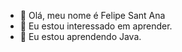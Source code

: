 - 👋 Olá, meu nome é Felipe Sant Ana
- 👀 Eu estou interessado em aprender.
- 🌱 Eu estou aprendendo Java.

<!---
virus2805/virus2805 is a ✨ special ✨ repository because its `README.md` (this file) appears on your GitHub profile.
You can click the Preview link to take a look at your changes.
--->
